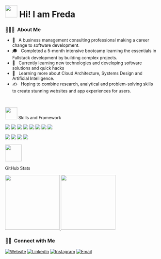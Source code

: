 # <img src="https://raw.githubusercontent.com/MartinHeinz/MartinHeinz/master/wave.gif" width= 40> Hi! I am Freda

<h3> 👨🏻‍💻 &nbsp;About Me </h3>

- 🤔 &nbsp; A business management consulting professional making a career change to software development.
- 🎓 &nbsp; Completed a 5-month intensive bootcamp learning the essentials in Fullstack development by building complex projects.
- 💼 &nbsp; Currently learning new technologies and developing software solutions and quick hacks
- 🌱 &nbsp; Learning more about Cloud Architecture, Systems Design and Artificial Intelligence.
- ✍️ &nbsp;  Hoping to combine research, analytical and problem-solving skills to create stunning websites and app experiences for users.
 
 <br/>
 
 <img src="https://media.giphy.com/media/WUlplcMpOCEmTGBtBW/giphy.gif" width="40"> Skills and Framework

![](https://img.shields.io/badge/<Code>-<HTML>-informational?style=flat&logo==<LOGO_NAME>&logoColor=white&color=2bbc8a)
![](https://img.shields.io/badge/<Code>-<CSS>-informational?style=flat&logo=<LOGO_NAME>&logoColor=white&color=2bbc8a)
![](https://img.shields.io/badge/<Code>-<JavarScript>-informational?style=flat&logo=<LOGO_NAME>&logoColor=white&color=2bbc8a)
![](https://img.shields.io/badge/<Code>-<Redux>-informational?style=flat&logo=<LOGO_NAME>&logoColor=white&color=2bbc8a)
![](https://img.shields.io/badge/<Code>-<TypeScript>-informational?style=flat&logo=<LOGO_NAME>&logoColor=white&color=2bbc8a)
![](https://img.shields.io/badge/<Framework>-<React>-informational?style=flat&logo=<LOGO_NAME>&logoColor=white&color=2bbc8a)
![](https://img.shields.io/badge/<Code>-<React--Native>-informational?style=flat&logo=<LOGO_NAME>&logoColor=white&color=2bbc8a)
![](https://img.shields.io/badge/<Package>-<Styled-Component>-informational?style=flat&logo=<LOGO_NAME>&logoColor=white&color=2bbc8a)

![](https://img.shields.io/github/commit-activity/w/Andreaa-Dev/Self-learning?color=red&style=plastic)
![](https://img.shields.io/github/last-commit/Andreaa-Dev/Self-learning?color=purple)
![](https://img.shields.io/website?down_color=lightgrey&down_message=clothe&style=plastic&up_color=yellow&up_message=Self-learning&url=https%3A%2F%2Fexpense.mlem-mlem.net%2F)
![](https://img.shields.io/github/stars/Andreaa-Dev?style=plastic)



<img src="https://media.giphy.com/media/mGcNjsfWAjY5AEZNw6/giphy.gif" width="55">

GitHub Stats

<a href="https://github.com/AVS1508">
  <img height="180em" src="https://github-readme-stats.vercel.app/api?username=fredamanu&theme=buefy&show_icons=true&shades-of-purple" />
  <img height="180em" src="https://github-readme-stats.vercel.app/api/top-langs/?username=fredamanu&theme=buefy&layout=compact" />
</a>

<br/>

<h3> 🤝🏻 &nbsp;Connect with Me </h3>

<p align="left">
<a href="https://www.adityavsingh.com/"><img alt="Website" src="https://img.shields.io/badge/Website-www.adityavsingh.com-blue?style=flat-square&logo=google-chrome"></a>
<a href="https://www.linkedin.com/in/AVS1508/"><img alt="LinkedIn" src="https://img.shields.io/badge/LinkedIn-Aditya%20Vikram%20Singh-blue?style=flat-square&logo=linkedin"></a>
<a href="https://www.instagram.com/adityavs_/"><img alt="Instagram" src="https://img.shields.io/badge/Instagram-adityavs__-blue?style=flat-square&logo=instagram"></a>
<a href="mailto:avsingh@umass.edu"><img alt="Email" src="https://img.shields.io/badge/Email-avsingh@umass.edu-blue?style=flat-square&logo=gmail"></a>
</p>
